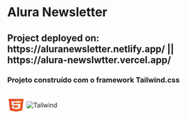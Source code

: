 <h1>Alura Newsletter</h1>
<h2>Project deployed on: https://aluranewsletter.netlify.app/ || https://alura-newslwtter.vercel.app/</h2>
<h3>Projeto construído com o framework Tailwind.css</h3>
<div style="display: inline_block"><br>
  <img align="center" alt="HTML" height="30" width="40" src="https://raw.githubusercontent.com/devicons/devicon/master/icons/html5/html5-original.svg">
  <img align="center" alt="Tailwind" height="150" width="150" src="https://cdn.jsdelivr.net/gh/devicons/devicon/icons/tailwindcss/tailwindcss-original-wordmark.svg">
</div>
